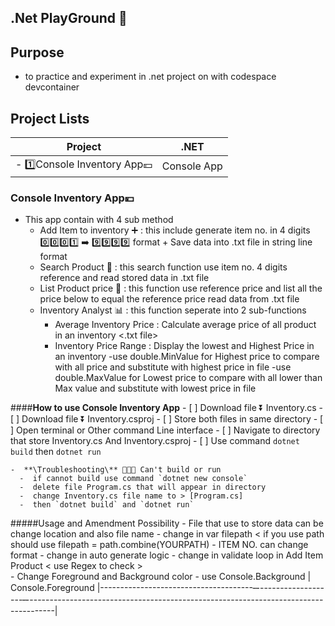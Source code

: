## .Net PlayGround 🛜
## Purpose 
  - to practice and experiment in .net project on with codespace devcontainer
## Project Lists
|                 Project                                         |                              .NET
|-----------------------------------------------------------------|-------------------------------------------------------------------------------|
|  - 1️⃣Console Inventory App💴                                    |                  Console App


 ### Console Inventory App💴 
  - This app contain with 4 sub method
    - Add Item to inventory ➕ : this include generate item no. in 4 digits 0️⃣0️⃣0️⃣1️⃣ ➡️ 9️⃣9️⃣9️⃣9️⃣ format + Save data into .txt file in string line          format
    - Search Product 🔎 : this search function use item no. 4 digits reference and read stored data in .txt file
    - List Product price 👀 : this function use reference price and list all the price below to equal the reference price read data from .txt file
    - Inventory Analyst 📊 : this function seperate into 2 sub-functions
      - Average Inventory Price : Calculate average price of all product in an inventory <.txt file>
      - Inventory Price Range : Display the lowest and Highest Price in an inventory
         -use double.MinValue for Highest price to compare with all price and substitute with highest price in file
         -use double.MaxValue for Lowest price to compare with all lower than Max value and substitute with lowest price in file
        
  ####**How to use Console Inventory App**
    - [ ] Download file ⏬ Inventory.cs
    - [ ] Download file ⏬ Inventory.csproj
    - [ ] Store both files in same directory
    - [ ] Open terminal or Other command Line interface
    - [ ] Navigate to directory that store Inventory.cs And Inventory.csproj
    - [ ] Use command `dotnet build`  then `dotnet run`</br>
      
    -  **\Troubleshooting\** 🧑🏻‍🔧 Can't build or run
      -  if cannot build use command `dotnet new console`
      -  delete file Program.cs that will appear in directory
      -  change Inventory.cs file name to > [Program.cs]
      -  then `dotnet build` and `dotnet run`
      
  #####Usage and Amendment Possibility 
    - File that use to store data can be change location and also file name
      - change in var filepath < if you use path should use filepath = path.combine(YOURPATH)
    - ITEM NO. can change format
      - change in auto generate logic
      - change in validate loop in Add Item Product < use Regex to check >      
    - Change Foreground and Background color 
      - use Console.Background | Console.Foreground
|---------------------------------------̶---------------------̶-------------------------------------------------------------------------------------|
